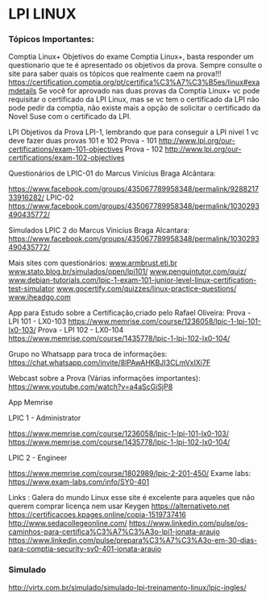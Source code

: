 # LPI LINUX
### Tópicos Importantes:

Comptia Linux+
Objetivos do exame Comptia Linux+, basta responder um questionario que te é apresentado os objetivos da prova. Sempre consulte o site para saber quais os tópicos que realmente caem na prova!!!
https://certification.comptia.org/pt/certifica%C3%A7%C3%B5es/linux#examdetails
Se você for aprovado nas duas provas da Comptia Linux+ vc pode requisitar o certificado da LPI Linux, mas se vc tem o certificado da LPI não pode pedir da comptia, não existe mais a opção de solicitar o certificado da Novel Suse com o certificado da LPI.

LPI
Objetivos da Prova LPI-1, lembrando que para conseguir a LPI nivel 1 vc deve fazer duas provas 101 e 102
Prova - 101
http://www.lpi.org/our-certifications/exam-101-objectives
Prova - 102
http://www.lpi.org/our-certifications/exam-102-objectives

Questionários de LPIC-01 do Marcus Vinícius Braga Alcântara:

https://www.facebook.com/groups/435067789958348/permalink/928821733916282/
LPIC-02
https://www.facebook.com/groups/435067789958348/permalink/1030293490435772/

Simulados LPIC 2 do Marcus Vinicius Braga Alcantara:
https://www.facebook.com/groups/435067789958348/permalink/1030293490435772/

Mais sites com questionários:
www.armbrust.eti.br
www.stato.blog.br/simulados/open/lpi101/
www.penguintutor.com/quiz/
www.debian-tutorials.com/lpic-1-exam-101-junior-level-linux-certification-test-simulator
www.gocertify.com/quizzes/linux-practice-questions/
www.iheadgo.com

App para Estudo sobre a Certificação,criado pelo Rafael Oliveira:
 Prova - LPI 101 - LX0-103
https://www.memrise.com/course/1236058/lpic-1-lpi-101-lx0-103/
Prova - LPI 102 - LX0-104
https://www.memrise.com/course/1435778/lpic-1-lpi-102-lx0-104/

Grupo no Whatsapp para troca de informações:
https://chat.whatsapp.com/invite/8lPAwAHKBJI3CLmVxIXi7F

Webcast sobre a Prova (Várias informações importantes):
https://www.youtube.com/watch?v=a4aScGiSjP8

App Memrise 

LPIC 1 - Administrator

https://www.memrise.com/course/1236058/lpic-1-lpi-101-lx0-103/
https://www.memrise.com/course/1435778/lpic-1-lpi-102-lx0-104/

LPIC 2 - Engineer

https://www.memrise.com/course/1802989/lpic-2-201-450/
Exame labs: 
https://www.exam-labs.com/info/SY0-401

Links :
Galera do mundo Linux esse site é excelente para aqueles que não querem comprar licença nem usar Keygen https://alternativeto.net
https://certificacoes.kpages.online/copia-1519737416
http://www.sedacollegeonline.com/
https://www.linkedin.com/pulse/os-caminhos-para-certifica%C3%A7%C3%A3o-lpi1-jonata-araujo
https://www.linkedin.com/pulse/prepara%C3%A7%C3%A3o-em-30-dias-para-comptia-security-sy0-401-jonata-araujo
### Simulado
http://virtx.com.br/simulado/simulado-lpi-treinamento-linux/lpic-ingles/
